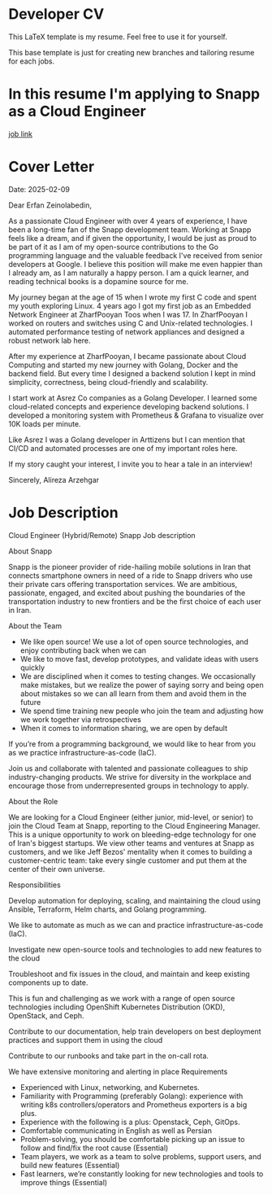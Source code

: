 # Developer CV

This LaTeX template is my resume. Feel free to use it for yourself.

This base template is just for creating new branches and tailoring resume for each jobs.

# In this resume I'm applying to Snapp as a Cloud Engineer

[job link](https://career.snapp.ir/job/cloud-engineer-remote)

# Cover Letter
Date: 2025-02-09

Dear Erfan Zeinolabedin,

As a passionate Cloud Engineer with over 4 years of experience, I have been a long-time fan of the Snapp development team. Working at Snapp feels like a dream, and if given the opportunity, I would be just as proud to be part of it as I am of my open-source contributions to the Go programming language and the valuable feedback I've received from senior developers at Google. I believe this position will make me even happier than I already am, as I am naturally a happy person.
I am a quick learner, and reading technical books is a dopamine source for me.

My journey began at the age of 15 when I wrote my first C code and spent my youth exploring Linux.
4 years ago I got my first job as an Embedded Network Engineer at ZharfPooyan Toos when I was 17.
In ZharfPooyan I worked on routers and switches using C and Unix-related technologies.
I automated performance testing of network appliances and designed a robust network lab here.

After my experience at ZharfPooyan, I became passionate about Cloud Computing and started my new journey
with Golang, Docker and the backend field. But every time I designed a backend solution
I kept in mind simplicity, correctness, being cloud-friendly and scalability.

I start work at Asrez Co companies as a Golang Developer. I learned some cloud-related
concepts and experience developing backend solutions. I developed a monitoring system with
Prometheus & Grafana to visualize over 10K loads per minute.

Like Asrez I was a Golang developer in Arttizens but I can mention that CI/CD and automated processes are one of my
important roles here.

If my story caught your interest, I invite you to hear a tale in an interview!

Sincerely,
Alireza Arzehgar

# Job Description


Cloud Engineer (Hybrid/Remote) Snapp
Job description

About Snapp

Snapp is the pioneer provider of ride-hailing mobile solutions in Iran that connects smartphone owners in need of a ride to Snapp drivers who use their private cars offering transportation services. We are ambitious, passionate, engaged, and excited about pushing the boundaries of the transportation industry to new frontiers and be the first choice of each user in Iran.


About the Team

- We like open source! We use a lot of open source technologies, and enjoy contributing back when we can
- We like to move fast, develop prototypes, and validate ideas with users quickly
- We are disciplined when it comes to testing changes. We occasionally make mistakes, but we realize the power of saying sorry and being open about mistakes so we can all learn from them and avoid them in the future
- We spend time training new people who join the team and adjusting how we work together via retrospectives
- When it comes to information sharing, we are open by default

If you’re from a programming background, we would like to hear from you as we practice infrastructure-as-code (IaC).

Join us and collaborate with talented and passionate colleagues to ship industry-changing products. We strive for diversity in the workplace and encourage those from underrepresented groups in technology to apply.

About the Role

We are looking for a Cloud Engineer (either junior, mid-level, or senior) to join the Cloud Team at Snapp, reporting to the Cloud Engineering Manager. This is a unique opportunity to work on bleeding-edge technology for one of Iran's biggest startups. We view other teams and ventures at Snapp as customers, and we like Jeff Bezos' mentality when it comes to building a customer-centric team: take every single customer and put them at the center of their own universe.
 

Responsibilities

Develop automation for deploying, scaling, and maintaining the cloud using Ansible, Terraform, Helm charts, and Golang programming. 

We like to automate as much as we can and practice infrastructure-as-code (IaC).

Investigate new open-source tools and technologies to add new features to the cloud

Troubleshoot and fix issues in the cloud, and maintain and keep existing components up to date. 

This is fun and challenging as we work with a range of open source technologies including OpenShift Kubernetes Distribution (OKD), OpenStack, and Ceph.

Contribute to our documentation, help train developers on best deployment practices and support them in using the cloud

Contribute to our runbooks and take part in the on-call rota. 

We have extensive monitoring and alerting in place
Requirements


- Experienced with Linux, networking, and Kubernetes.
- Familiarity with Programming (preferably Golang): experience with writing k8s controllers/operators and Prometheus exporters is a big plus.
- Experience with the following is a plus: Openstack, Ceph, GitOps. 
- Comfortable communicating in English as well as Persian 
- Problem-solving, you should be comfortable picking up an issue to follow and find/fix the root cause (Essential)
- Team players, we work as a team to solve problems, support users, and build new features (Essential)
- Fast learners, we’re constantly looking for new technologies and tools to improve things (Essential)

